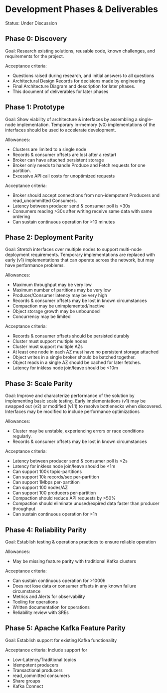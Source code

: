 
# Development Phases & Deliverables

Status: Under Discussion

## Phase 0: Discovery

Goal: Research existing solutions, reusable code, known challenges, and requirements for the project. 

Acceptance criteria:
* Questions raised during research, and initial answers to all questions
* Architectural Design Records for decisions made by engineering
* Final Architecture Diagram and description for later phases.
* This document of deliverables for later phases

## Phase 1: Prototype

Goal: Show viability of architecture & interfaces by assembling a single-node implementation.
Temporary in-memory (v0) implementations of the interfaces should be used to accelerate development.

Allowances:
* Clusters are limited to a single node
* Records & consumer offsets are lost after a restart
* Broker can have attached persistent storage
* Broker only needs to handle Produce and Fetch requests for one partition.
* Excessive API call costs for unoptimized requests

Acceptance criteria:
* Broker should accept connections from non-idempotent Producers and read_uncommitted Consumers. 
* Latency between producer send & consumer poll is <30s
* Consumers reading >30s after writing receive same data with same ordering
* Can sustain continuous operation for >10 minutes

## Phase 2: Deployment Parity

Goal: Stretch interfaces over multiple nodes to support multi-node deployment requirements.
Temporary implementations are replaced with early (v1) implementations that can operate across the network, but may have performance problems.

Allowances:
* Maximum throughput may be very low
* Maximum number of partitions may be very low
* Producer/Consumer latency may be very high
* Records & consumer offsets may be lost in known circumstances
* Compaction may be unimplemented/inactive
* Object storage growth may be unbounded
* Concurrency may be limited

Acceptance criteria:
* Records & consumer offsets should be persisted durably
* Cluster must support multiple nodes
* Cluster must support multiple AZs
* At least one node in each AZ must have no persistent storage attached
* Object writes in a single broker should be batched together.
* Object reads in a single AZ should be cached for later fetches.
* Latency for inkless node join/leave should be <10m

## Phase 3: Scale Parity

Goal: Improve and characterize performance of the solution by implementing basic scale testing.
Early implementations (v1) may be swapped out (v2) or modified (v1.1) to resolve bottlenecks when discovered.
Interfaces may be modified to include performance optimizations

Allowances:
* Cluster may be unstable, experiencing errors or race conditions regularly.
* Records & consumer offsets may be lost in known circumstances

Acceptance criteria:
* Latency between producer send & consumer poll is <2s
* Latency for inkless node join/leave should be <1m
* Can support 100k topic-partitions
* Can support 10k records/sec per-partition
* Can support 1Mbps per-partition
* Can support 100 nodes/AZ
* Can support 100 producers per-partition
* Compaction should reduce API requests by >50%
* Compaction should eliminate unused/expired data faster than producer throughput
* Can sustain continuous operation for >1h

## Phase 4: Reliability Parity

Goal: Establish testing & operations practices to ensure reliable operation

Allowances:
* May be missing feature parity with traditional Kafka clusters

Acceptance criteria:
* Can sustain continuous operation for >1000h
* Does not lose data or consumer offsets in any known failure circumstance
* Metrics and Alerts for observability
* Tooling for operations
* Written documentation for operations
* Reliability review with SREs

## Phase 5: Apache Kafka Feature Parity

Goal: Establish support for existing Kafka functionality

Acceptance criteria: Include support for
* Low-Latency/Traditional topics
* Idempotent producers
* Transactional producers
* read_committed consumers
* Share groups
* Kafka Connect